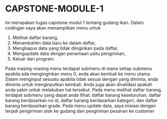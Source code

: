 # CAPSTONE-MODULE-1
Ini merupakan tugas capstone modul 1 tentang gudang ikan.
Dalam codingan saya akan menampilkan menu untuk
1. Melihat daftar barang, 
2. Menambahkn data baru ke dalam daftar,
3. Menghapus data yang tidak diinginkan pada daftar,
4. Mengupdate data dengan penamaan yaitu pengiriman,
5. Keluar dari program.

Pada masing-masing menu terdapat submenu di mana setiap submenu apabila ada menginginkan menu 0, anda akan kembali ke menu utama.
Dalam menginput sesuatu apabila tidak sesuai dengan yang diminta, anda diminta untuk menginputkan kembali. Anda juga akan divalidasi apakah anda yakin untuk melakukan hal tersebut.
Pada menu melihat daftar barang, terdapat submenu yang dapat anda llihat: daftar barang keseluruhan, daftar barang berdasarkan no id, daftar barang berdasarkan kategori, dan daftar barang berdasarkan grade.
Pada menu update data, saya inisiasi dengan terjadi pengiriman stok ke gudang dan pengiriman pesanan ke customer
